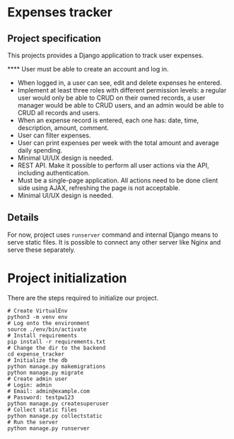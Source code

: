 # Expenses tracker

## Project specification
This projects provides a Django application to track user expenses.

**** User must be able to create an account and log in.
* When logged in, a user can see, edit and delete expenses he entered.
* Implement at least three roles with different permission levels:
  a regular user would only be able to CRUD on their owned records,
  a user manager would be able to CRUD users, and an admin would be able
  to CRUD all records and users.
* When an expense record is entered, each one has:
  date, time, description, amount, comment.
* User can filter expenses.
* User can print expenses per week with the total amount and average daily spending.
* Minimal UI/UX design is needed.
* REST API. Make it possible to perform all user actions via the API, including authentication.
* Must be a single-page application. All actions need to be done client side using AJAX,
  refreshing the page is not acceptable.
* Minimal UI/UX design is needed.

## Details
For now, project uses `runserver` command and internal Django means to serve static files.
It is possible to connect any other server like Nginx and serve these separately.

# Project initialization

There are the steps required to initialize our project.

    # Create VirtualEnv
    python3 -m venv env
    # Log onto the environment
    source ./env/bin/activate
    # Install requirements
    pip install -r requirements.txt
    # Change the dir to the backend
    cd expense_tracker
    # Initialize the db
    python manage.py makemigrations
    python manage.py migrate
    # Create admin user
    # Login: admin
    # Email: admin@example.com
    # Password: testpw123
    python manage.py createsuperuser
    # Collect static files
    python manage.py collectstatic
    # Run the server
    python manage.py runserver
